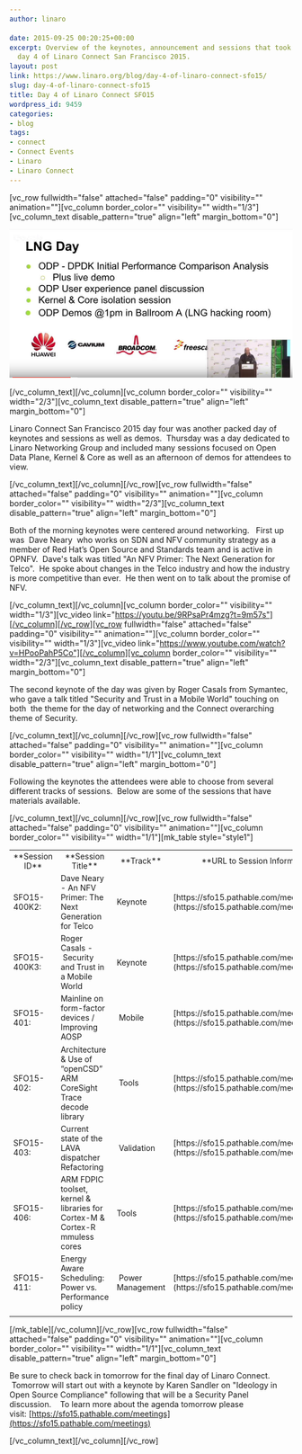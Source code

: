 ```yaml
---
author: linaro

date: 2015-09-25 00:20:25+00:00
excerpt: Overview of the keynotes, announcement and sessions that took place during
  day 4 of Linaro Connect San Francisco 2015.
layout: post
link: https://www.linaro.org/blog/day-4-of-linaro-connect-sfo15/
slug: day-4-of-linaro-connect-sfo15
title: Day 4 of Linaro Connect SFO15
wordpress_id: 9459
categories:
- blog
tags:
- connect
- Connect Events
- Linaro
- Linaro Connect
---
```


[vc_row fullwidth="false" attached="false" padding="0" visibility="" animation=""][vc_column border_color="" visibility="" width="1/3"][vc_column_text disable_pattern="true" align="left" margin_bottom="0"]

[![LNG day image](/assets/blog/LNG-day-image.jpg)](/assets/blog/LNG-day-image.jpg)

[/vc_column_text][/vc_column][vc_column border_color="" visibility="" width="2/3"][vc_column_text disable_pattern="true" align="left" margin_bottom="0"]


Linaro Connect San Francisco 2015 day four was another packed day of keynotes and sessions as well as demos.  Thursday was a day dedicated to Linaro Networking Group and included many sessions focused on Open Data Plane, Kernel & Core as well as an afternoon of demos for attendees to view.


[/vc_column_text][/vc_column][/vc_row][vc_row fullwidth="false" attached="false" padding="0" visibility="" animation=""][vc_column border_color="" visibility="" width="2/3"][vc_column_text disable_pattern="true" align="left" margin_bottom="0"]


Both of the morning keynotes were centered around networking.   First up was  Dave Neary  who works on SDN and NFV community strategy as a member of Red Hat’s Open Source and Standards team and is active in OPNFV.  Dave's talk was titled "An NFV Primer: The Next Generation for Telco".  He spoke about changes in the Telco industry and how the industry is more competitive than ever.  He then went on to talk about the promise of NFV.


[/vc_column_text][/vc_column][vc_column border_color="" visibility="" width="1/3"][vc_video link="https://youtu.be/9RPsaPr4mzg?t=9m57s"][/vc_column][/vc_row][vc_row fullwidth="false" attached="false" padding="0" visibility="" animation=""][vc_column border_color="" visibility="" width="1/3"][vc_video link="https://www.youtube.com/watch?v=HPooPahP5Co"][/vc_column][vc_column border_color="" visibility="" width="2/3"][vc_column_text disable_pattern="true" align="left" margin_bottom="0"]


The second keynote of the day was given by Roger Casals from Symantec, who gave a talk titled "Security and Trust in a Mobile World" touching on both  the theme for the day of networking and the Connect overarching theme of Security.


[/vc_column_text][/vc_column][/vc_row][vc_row fullwidth="false" attached="false" padding="0" visibility="" animation=""][vc_column border_color="" visibility="" width="1/1"][vc_column_text disable_pattern="true" align="left" margin_bottom="0"]


Following the keynotes the attendees were able to choose from several different tracks of sessions.  Below are some of the sessions that have materials available.


[/vc_column_text][/vc_column][/vc_row][vc_row fullwidth="false" attached="false" padding="0" visibility="" animation=""][vc_column border_color="" visibility="" width="1/1"][mk_table style="style1"]
<table width="1020" >
<tbody >
<tr >

<td width="90" style="text-align: center;" >**Session ID**
</td>

<td width="347" style="text-align: center;" >**Session Title**
</td>

<td width="64" style="text-align: center;" >**Track**
</td>

<td width="519" style="text-align: center;" >**URL to Session Information**
</td>
</tr>
<tr >

<td width="90" >SFO15-400K2:
</td>

<td width="347" >Dave Neary - An NFV Primer: The Next Generation for Telco
</td>

<td width="64" >Keynote
</td>

<td width="519" >[https://sfo15.pathable.com/meetings/303069](https://sfo15.pathable.com/meetings/303069)
</td>
</tr>
<tr >

<td width="90" >SFO15-400K3:
</td>

<td width="347" >Roger Casals - Security and Trust in a Mobile World
</td>

<td width="64" >Keynote
</td>

<td width="519" >[https://sfo15.pathable.com/meetings/303070](https://sfo15.pathable.com/meetings/303070)
</td>
</tr>
<tr >

<td width="90" >SFO15-401:
</td>

<td width="347" >Mainline on form-factor devices / Improving AOSP
</td>

<td width="64" > Mobile
</td>

<td width="519" >[https://sfo15.pathable.com/meetings/303072](https://sfo15.pathable.com/meetings/303072)
</td>
</tr>
<tr >

<td width="90" >SFO15-402:
</td>

<td width="347" >Architecture & Use of “openCSD” ARM CoreSight Trace decode library
</td>

<td width="64" > Tools
</td>

<td width="519" >[https://sfo15.pathable.com/meetings/303073](https://sfo15.pathable.com/meetings/303073)
</td>
</tr>
<tr >

<td width="90" >SFO15-403:
</td>

<td width="347" >Current state of the LAVA dispatcher Refactoring
</td>

<td width="64" > Validation
</td>

<td width="519" >[https://sfo15.pathable.com/meetings/303074](https://sfo15.pathable.com/meetings/303074)
</td>
</tr>
<tr >

<td width="90" >SFO15-406:
</td>

<td width="347" >ARM FDPIC toolset, kernel & libraries for Cortex-M & Cortex-R mmuless cores
</td>

<td width="64" >Tools
</td>

<td width="519" >[https://sfo15.pathable.com/meetings/303078](https://sfo15.pathable.com/meetings/303078)
</td>
</tr>
<tr >

<td width="90" >SFO15-411:
</td>

<td width="347" >Energy Aware Scheduling: Power vs. Performance policy
</td>

<td width="64" > Power Management
</td>

<td width="519" >[https://sfo15.pathable.com/meetings/303083](https://sfo15.pathable.com/meetings/303083)
</td>
</tr>
<tr >

<td width="90" >
</td>

<td width="347" >
</td>

<td width="64" >
</td>

<td width="519" >
</td>
</tr>
</tbody>
</table>
[/mk_table][/vc_column][/vc_row][vc_row fullwidth="false" attached="false" padding="0" visibility="" animation=""][vc_column border_color="" visibility="" width="1/1"][vc_column_text disable_pattern="true" align="left" margin_bottom="0"]


Be sure to check back in tomorrow for the final day of Linaro Connect.  Tomorrow will start out with a keynote by Karen Sandler on "Ideology in Open Source Compliance" following that will be a Security Panel discussion.    To learn more about the agenda tomorrow please visit: [https://sfo15.pathable.com/meetings](https://sfo15.pathable.com/meetings)


[/vc_column_text][/vc_column][/vc_row]
